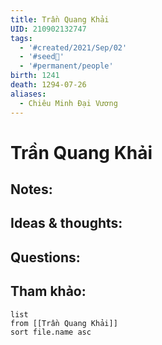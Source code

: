 ```yaml
---
title: Trần Quang Khải
UID: 210902132747
tags:
  - '#created/2021/Sep/02'
  - '#seed🥜'
  - '#permanent/people'
birth: 1241
death: 1294-07-26
aliases:
  - Chiêu Minh Đại Vương
---
```

# Trần Quang Khải

## Notes:


## Ideas & thoughts:

## Questions:


## Tham khảo:
```dataview
list
from [[Trần Quang Khải]]
sort file.name asc
```